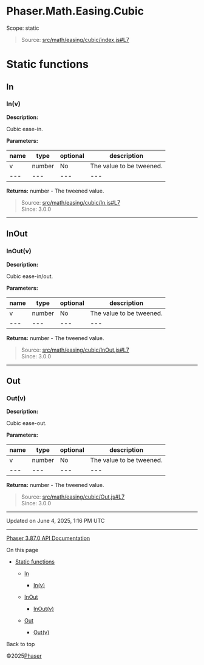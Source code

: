 # Phaser.Math.Easing.Cubic

Scope:
static

> Source: [src/math/easing/cubic/index.js#L7](https://github.com/phaserjs/phaser/blob/v3.87.0/src/math/easing/cubic/index.js#L7)

# Static functions

## In

### <static> In(v)

**Description:**

Cubic ease-in.

**Parameters:**

| name | type | optional | description |
| --- | --- | --- | --- |
| v | number | No | The value to be tweened. |
| --- | --- | --- | --- |

**Returns:** number - The tweened value.

> Source: [src/math/easing/cubic/In.js#L7](https://github.com/phaserjs/phaser/blob/v3.87.0/src/math/easing/cubic/In.js#L7)  
> Since: 3.0.0

---

## InOut

### <static> InOut(v)

**Description:**

Cubic ease-in/out.

**Parameters:**

| name | type | optional | description |
| --- | --- | --- | --- |
| v | number | No | The value to be tweened. |
| --- | --- | --- | --- |

**Returns:** number - The tweened value.

> Source: [src/math/easing/cubic/InOut.js#L7](https://github.com/phaserjs/phaser/blob/v3.87.0/src/math/easing/cubic/InOut.js#L7)  
> Since: 3.0.0

---

## Out

### <static> Out(v)

**Description:**

Cubic ease-out.

**Parameters:**

| name | type | optional | description |
| --- | --- | --- | --- |
| v | number | No | The value to be tweened. |
| --- | --- | --- | --- |

**Returns:** number - The tweened value.

> Source: [src/math/easing/cubic/Out.js#L7](https://github.com/phaserjs/phaser/blob/v3.87.0/src/math/easing/cubic/Out.js#L7)  
> Since: 3.0.0

---

Updated on June 4, 2025, 1:16 PM UTC

---

[Phaser 3.87.0 API Documentation](../../index.md)

On this page

* [Static functions](#static-functions)

  + [In](#in)

    - [<static> In(v)](#static-inv)
  + [InOut](#inout)

    - [<static> InOut(v)](#static-inoutv)
  + [Out](#out)

    - [<static> Out(v)](#static-outv)

Back to top

©2025[Phaser](https://docs.phaser.io)